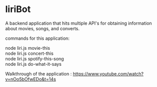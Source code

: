 # liriBot

A backend application that hits multiple API's for obtaining information about movies, songs, and converts.

commands for this application:

node liri.js movie-this <movie title> <br>
node liri.js concert-this <artist name> <br>
node liri.js spotify-this-song <song> <br>
node liri.js do-what-it-says <br>


Walkthrough of the application : https://www.youtube.com/watch?v=nOo5bOfwEDo&t=14s
